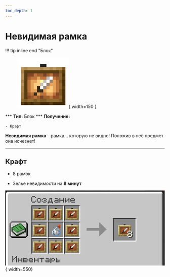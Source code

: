 ```yaml
---
toc_depth: 1
---
```


# Невидимая рамка

!!! tip inline end "Блок"
    <figure markdown="span">
        ![Невидимая рамка](../../assets/items/items/invisible_item_frame.webp){ width=150 }
    </figure>
    ***
    **Тип:** Блок
    ***
    **Получение:**
    
    - Крафт

**Невидимая рамка** - рамка... которую не видно! Положив в неё предмет она исчезнет!

***

## Крафт

- 8 рамок

- Зелье невидимости на **8 минут**

![Крафт невидимой рамки](../../assets/crafts/itemframe.png){ width=550}